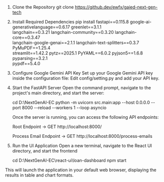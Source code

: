 1. Clone the Repository
   git clone https://github.dev/ewfx/gaied-next-gen-tech

2.  Install Required Dependencies
    pip install fastapi==0.115.8 google-ai-generativelanguage==0.6.17 greenlet==3.1.1 \
    langchain==0.3.21 langchain-community==0.3.20 langchain-core==0.3.47 \
    langchain-google-genai==2.1.1 langchain-text-splitters==0.3.7 PyMuPDF==1.25.4 \
    streamlit==1.42.2 pytz==2025.1 PyYAML==6.0.2 pyjson5==1.6.8 pyparsing==3.2.1 \
    pypdf==5.4.0
3.  Configure Google Gemini API Key
    Set up your Google Gemini API key inside the configuration file:
    Edit config/setting.py and add your API key.

4.  Start the FastAPI Server
    Open the command prompt, navigate to the project's main directory, and start the server:

    cd D:\NextGenAI-EC
    python -m uvicorn src.main:app --host 0.0.0.0 --port 8000 --reload --workers 1 --loop asyncio

    Once the server is running, you can access the following API endpoints:

    Root Endpoint → GET http://localhost:8000/

    Process Email Endpoint → GET http://localhost:8000/process-emails

5.  Run the UI Application
    Open a new terminal, navigate to the React UI directory, and start the frontend

    cd D:\NextGenAI-EC\react-ui\loan-dashboard
    npm start

This will launch the application in your default web browser, displaying the results in table and chart formats.


